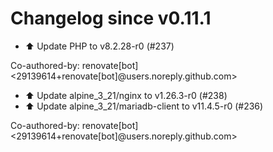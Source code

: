 # Changelog since v0.11.1
- ⬆️ Update PHP to v8.2.28-r0 (#237)

Co-authored-by: renovate[bot] <29139614+renovate[bot]@users.noreply.github.com> 
- ⬆️ Update alpine_3_21/nginx to v1.26.3-r0 (#238) 
- ⬆️ Update alpine_3_21/mariadb-client to v11.4.5-r0 (#236)

Co-authored-by: renovate[bot] <29139614+renovate[bot]@users.noreply.github.com> 

